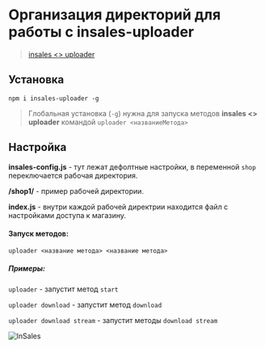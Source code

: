# Организация директорий для работы с insales-uploader

> [insales <> uploader](https://github.com/insales/insales-uploader)

## Установка

`npm i insales-uploader -g`

> Глобальная установка (`-g`) нужна для запуска методов **insales <> uploader** командой `uploader <названиеМетода>`

## Настройка

**insales-config.js** - тут лежат дефолтные настройки, в переменной `shop` переключается рабочая директория.

**/shop1/** - пример рабочей директории.

**index.js** - внутри каждой рабочей директрии находится файл с настройками доступа к магазину.

#### Запуск методов:

`uploader <название метода> <название метода>`

##### Примеры:

`uploader` - запустит метод `start`

`uploader download` - запустит метод `download`

`uploader download stream` - запустит методы `download stream`

![InSales](https://cdn.rawgit.com/insales/insales-uploader/master/insales.png)
